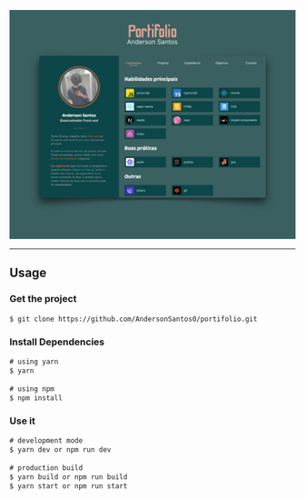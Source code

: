 <p align="center">
  <img src="./public/projects/portifolio.png" alt="Next.js and TypeScript">
</p>

---

## Usage

### Get the project

```
$ git clone https://github.com/AndersonSantos0/portifolio.git
```

### Install Dependencies

```
# using yarn
$ yarn

# using npm
$ npm install
```

### Use it

```
# development mode
$ yarn dev or npm run dev

# production build
$ yarn build or npm run build
$ yarn start or npm run start
```
